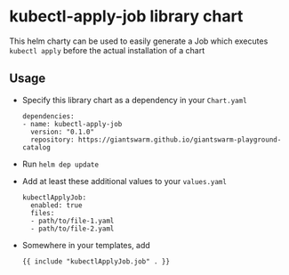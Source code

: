 # kubectl-apply-job library chart

This helm charty can be used to easily generate a Job which executes `kubectl apply` before the actual installation of a chart

## Usage

- Specify this library chart as a dependency in your `Chart.yaml`

      dependencies:
      - name: kubectl-apply-job
        version: "0.1.0"
        repository: https://giantswarm.github.io/giantswarm-playground-catalog

- Run `helm dep update`
- Add at least these additional values to your `values.yaml`

      kubectlApplyJob:
        enabled: true
        files:
        - path/to/file-1.yaml
        - path/to/file-2.yaml

- Somewhere in your templates, add

      {{ include "kubectlApplyJob.job" . }}

